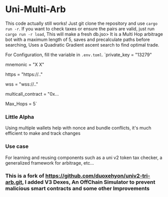 # Uni-Multi-Arb
This code actually still works! Just git clone the repository and use `cargo run -r`. If you want to check taxes or ensure the pairs are valid, just run `cargo run -r load`, This will make a fresh db.jso>
It is a Multi Hop arbitrage bot with a maximum length of 5, saves and precalculate paths before searching, Uses a Quadratic Gradient ascent search to find optimal trade.

For Configuration,  fill the variable in `.env.toml`.
`private_key = "13279"

 mnemonic = "X X"

 https = "https://.."

 wss = "wss://.."
 
 multicall_contract = "0x...
 
 Max_Hops = 5`

### Little Alpha
Using multiple wallets help with nonce and bundle conflicts, it's much efficient to make and track changes

### Use case
For learning and reusing components such as a uni v2 token tax checker, a generalized framework for arbitrage, etc...

### This is a fork of https://github.com/duoxehyon/univ2-tri-arb.git, I added V3 Dexes, An OffChain Simulator to prevent malicious smart contracts and some other Improvements


